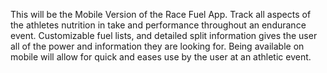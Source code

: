 This will be the Mobile Version of the Race Fuel App.
Track all aspects of the athletes nutrition in take and performance throughout an endurance event. Customizable fuel lists, and detailed split information gives the user all of the power and information they are looking for.
Being available on mobile will allow for quick and eases use by the user at an athletic event.